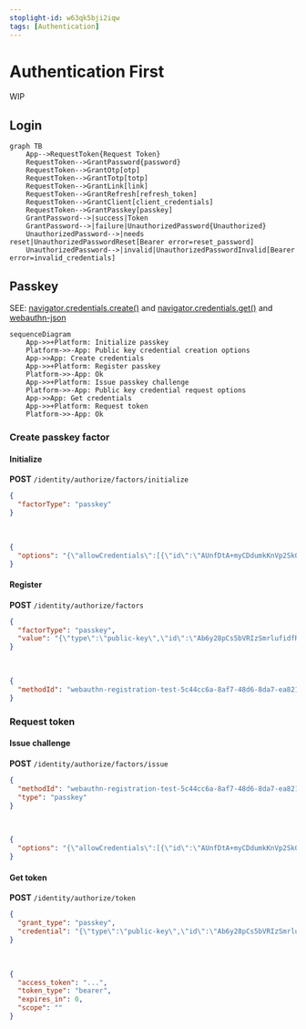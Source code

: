 ```yaml
---
stoplight-id: w63qk5bji2iqw
tags: [Authentication]
---
```


# Authentication First 

WIP

## Login

```mermaid
graph TB
    App-->RequestToken{Request Token}
    RequestToken-->GrantPassword{password}
    RequestToken-->GrantOtp[otp]
    RequestToken-->GrantTotp[totp]
    RequestToken-->GrantLink[link]
    RequestToken-->GrantRefresh[refresh_token]
    RequestToken-->GrantClient[client_credentials]
    RequestToken-->GrantPasskey[passkey]
    GrantPassword-->|success|Token
    GrantPassword-->|failure|UnauthorizedPassword{Unauthorized}
    UnauthorizedPassword-->|needs reset|UnauthorizedPasswordReset[Bearer error=reset_password]
    UnauthorizedPassword-->|invalid|UnauthorizedPasswordInvalid[Bearer error=invalid_credentials]
```

## Passkey

SEE: [navigator.credentials.create()](https://www.w3.org/TR/webauthn-2/#sctn-createCredential) and [navigator.credentials.get()](https://www.w3.org/TR/webauthn-2/#sctn-getAssertion) and [webauthn-json](https://github.com/github/webauthn-json)

```mermaid
sequenceDiagram
    App->>+Platform: Initialize passkey
    Platform->>-App: Public key credential creation options
    App->>App: Create credentials
    App->>+Platform: Register passkey
    Platform->>-App: Ok
    App->>+Platform: Issue passkey challenge
    Platform->>-App: Public key credential request options
    App->>App: Get credentials
    App->>+Platform: Request token
    Platform->>-App: Ok   
```


### Create passkey factor

#### Initialize

**POST** `/identity/authorize/factors/initialize`
```json title=Request
{
  "factorType": "passkey"
}
```
&nbsp;
```json title=Response
{
  "options": "{\"allowCredentials\":[{\"id\":\"AUnfDtA+myCDdumkKnVp2Sk0MIWCPXQVL2mG3h+xQBvLEF+MmNqvj2ZwNIY8id5UHz7ogZKmGgc0mM9yYVhdJNU1n6nIwPBGUuZpr3N18trqXMKxejYYKwCO4BmSHA==\",\"type\":\"public-key\"},],\"challenge\":\"hYZtLNT9SIgZqPnKfbnQX3nCJ7NavTT_S6oC9XREYv0F\",\"rpId\":\"example.com\",\"timeout\":300000,\"userVerification\":\"discouraged\"}"
}
```

#### Register

**POST** `/identity/authorize/factors`
```json title=Request
{
  "factorType": "passkey",
  "value": "{\"type\":\"public-key\",\"id\":\"Ab6y28pCs5bVRIzSmrlufidfR57gRlEZ-KSTVGJYdkwAfR_SeaVXvdW6ND_XljM25cXYI-dSwrhjuNsj1L3uC0BHqN3mBQIzSswJneTv08RbDNZOLhjiwOEnQ03uPbL5eA7EcyinClOU_qwPMf5lowW1NSTWtaFvOlY\",\"rawId\":\"Ab6y28pCs5bVRIzSmrlufidfR57gRlEZ-KSTVGJYdkwAfR_SeaVXvdW6ND_XljM25cXYI-dSwrhjuNsj1L3uC0BHqN3mBQIzSswJneTv08RbDNZOLhjiwOEnQ03uPbL5eA7EcyinClOU_qwPMf5lowW1NSTWtaFvOlY\",\"response\":{\"clientDataJSON\":\"eyJ0eXBlIjoid2ViYXV0aG4uY3JlYXRlIiwiY2hhbGxlbmdlIjoiaFladExOVDlTSWdacVBuS2ZiblFYM25DSjdOYXZUVF9TNm9DOVhSRVl2MEYiLCJvcmlnaW4iOiJodHRwOi8vbG9jYWxob3N0OjMwMDAiLCJjcm9zc09yaWdpbiI6ZmFsc2V9\",\"attestationObject\":\"o2NmbXRmcGFja2VkZ2F0dFN0bXSiY2FsZyZjc2lnWEYwRAIgLEvyXrb_aMCVOjpYBLpm3cPaaquDN0ouXaL27SF9Lp0CIB2f56tWUDvs6oBl3pMxIIrJqJhZKkK7btJtWVDLsFFbaGF1dGhEYXRhWP5Jlg3liA6MaHQ0Fw9kdmBbj-SuuaKGMseZXPO6gx2XY0VheZqwrc4AAjW8xgpkiwsl8fBVAwB6Ab6y28pCs5bVRIzSmrlufidfR57gRlEZ-KSTVGJYdkwAfR_SeaVXvdW6ND_XljM25cXYI-dSwrhjuNsj1L3uC0BHqN3mBQIzSswJneTv08RbDNZOLhjiwOEnQ03uPbL5eA7EcyinClOU_qwPMf5lowW1NSTWtaFvOlalAQIDJiABIVggFCI-4HODPxlfeBwfFyzQG_btRm_pB6mb9E1E-rANMwoiWCBCr6C2SQOGElh9N9OMzVBcMnOolAcvz3S0STbnNTHOmg\"},\"clientExtensionResults\":{}}"
}
```
&nbsp;
```json title=Response
{
  "methodId": "webauthn-registration-test-5c44cc6a-8af7-48d6-8da7-ea821342f5a6"
}
```

### Request token

#### Issue challenge

**POST** `/identity/authorize/factors/issue`
```json title=Request
{
  "methodId": "webauthn-registration-test-5c44cc6a-8af7-48d6-8da7-ea821342f5a6",
  "type": "passkey"
}
```
&nbsp;
```json title=Response
{
  "options": "{\"allowCredentials\":[{\"id\":\"AUnfDtA+myCDdumkKnVp2Sk0MIWCPXQVL2mG3h+xQBvLEF+MmNqvj2ZwNIY8id5UHz7ogZKmGgc0mM9yYVhdJNU1n6nIwPBGUuZpr3N18trqXMKxejYYKwCO4BmSHA==\",\"type\":\"public-key\"},],\"challenge\":\"hYZtLNT9SIgZqPnKfbnQX3nCJ7NavTT_S6oC9XREYv0F\",\"rpId\":\"example.com\",\"timeout\":300000,\"userVerification\":\"discouraged\"}"
}
```

#### Get token

**POST** `/identity/authorize/token`
```json title=Request
{
  "grant_type": "passkey",
  "credential": "{\"type\":\"public-key\",\"id\":\"Ab6y28pCs5bVRIzSmrlufidfR57gRlEZ-KSTVGJYdkwAfR_SeaVXvdW6ND_XljM25cXYI-dSwrhjuNsj1L3uC0BHqN3mBQIzSswJneTv08RbDNZOLhjiwOEnQ03uPbL5eA7EcyinClOU_qwPMf5lowW1NSTWtaFvOlY\",\"rawId\":\"Ab6y28pCs5bVRIzSmrlufidfR57gRlEZ-KSTVGJYdkwAfR_SeaVXvdW6ND_XljM25cXYI-dSwrhjuNsj1L3uC0BHqN3mBQIzSswJneTv08RbDNZOLhjiwOEnQ03uPbL5eA7EcyinClOU_qwPMf5lowW1NSTWtaFvOlY\",\"response\":{\"authenticatorData\":\"SZYN5YgOjGh7NBcPZHZgW1_krrmihjLHmVzzuoNcl2MFYZKokg\",\"clientDataJSON\":\"eyJ2eXBlOjopo2ViYBx0aG4uZ2V0IiwiY2hhbGxlbmdlIjoiWEtEWDVJa25EWEU3by1KQlRkYTNfS1NiTXdmb3dMWDQxMldlNEFDY04tYWgiLCJvcmlnaW4iOiJodHRwOi8vbG9jYWxob3N0OjMwMDAiLCJjcm9zc09yaWdpbiI6ZmFsc2V9\",\"signature\":\"MEYCIQDU1FGXEBrq3hsQ2ye1pBcYLMu7zmzLVVdcbs6R21hGyAIhAJmpdBo2Hd7P4Ks9VFKBUYbKSIioMdhl2XIIjWHNKD77\",\"userHandle\":\"dXNlus1kZXZlbG9wLBC2M2E1MGI0LWEwMGEtNGU3NC89NTJmLTFlOGRhODE2nDBnMw\"},\"clientExtensionResults\":{}}"
}
```
&nbsp;
```json title=Response
{
  "access_token": "...",
  "token_type": "bearer",
  "expires_in": 0,
  "scope": ""
}
```
